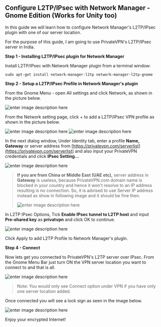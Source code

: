 ﻿﻿Configure L2TP/IPsec with Network Manager - Gnome Edition (Works for Unity too)
--

In this guide we will learn how to configure Network Manager's L2TP/IPsec plugin with one of our server location.

For the purpose of this guide, I am going to use PrivateVPN's L2TP/IPsec server in India.

**Step 1 - Installing L2TP/IPsec plugin for Network Manager**

Install L2TP/IPsec with Network Manager plugin from a terminal window:

    sudo apt-get install network-manager-l2tp network-manager-l2tp-gnome

**Step 2 - Setup a L2TP/IPsec Profile in Network Manager's plugin**

From the Gnome Menu - open All settings and click Network, as shown in the picture below.

![enter image description here](https://media.vakil.win/mgoblin_media/media_entries/111/ovpn1.png)

From the Network setting page, click + to add a L2TP/IPsec VPN profile as shown in the picture below. 

![enter image description here](https://media.vakil.win/mgoblin_media/media_entries/119/ovpn2.png)
![enter image description here](https://media.vakil.win/mgoblin_media/media_entries/120/l2tp1.png)

In the next dialog window, Under Identity tab, enter a profile **Name, Gateway** or server address from [https://privatevpn.com/serverlist](https://privatevpn.com/serverlist) and also input your PrivateVPN credentials and click **IPsec Setting...**

![enter image description here](https://media.vakil.win/mgoblin_media/media_entries/123/l2tp-domain.png)

> **If you are from China or Middle East (UAE etc),** server address in **Gateway** is useless, because PrivateVPN.com domain name is blocked in your country and hence it won't resolve to an IP address resulting is no connection. So, it is advised to use Server IP address instead as show in following image and it should be fine then.
> 
> ![enter image description here](https://media.vakil.win/mgoblin_media/media_entries/124/l2tp-ip.png) 

In L2TP IPsec Options, Tick **Enable IPsec tunnel to L2TP host** and input **Pre-shared key** as **privatvpn** and click OK to continue. 

![enter image description here](https://media.vakil.win/mgoblin_media/media_entries/121/l2tp-advanced.png)

Click Apply to add L2TP Profile to Network Manager's plugin. 

**Step 4 - Connect**

Now lets get you connected to PrivateVPN's L2TP server over IPsec. From the Gnome Menu Bar just turn ON the VPN server location you want to connect to and that is all. 

![enter image description here](https://media.vakil.win/mgoblin_media/media_entries/125/l2tp-connect.png)

>Note: You would only see Connect option under VPN if you have only one server location added.

Once connected you will see a lock sign as seen in the image below.

![enter image description here](https://media.vakil.win/mgoblin_media/media_entries/117/ovpn7.png)

Enjoy your encrypted Internet!



